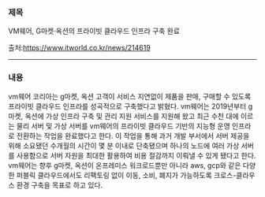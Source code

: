 ### 제목
VM웨어, G마켓·옥션의 프라이빗 클라우드 인프라 구축 완료

출처:<https://www.itworld.co.kr/news/214619>
***
### 내용
 vm웨어 코리아는 g마켓, 옥션 고객이 서비스 지연없이 제품을 판매, 구매할 수 있도록 프라이빗 클라우드 인프라를 성곡적으로 구축했다고
밝혔다. vm웨어는 2019년부터 g마켓, 옥션에 가상 인프라 구축 및 관리 지원 서비스를 지원해 왔고 최근 수천 대에 이르는 물리 서버 및 
가상 서버를 vm웨어의 프라이빗 클라우드 기반의 지능형 운영 인프라로 전환하는 작업을 완료했다고 한다. 이 작업을 통해 과거 개발 
부서에서 서버 제공을 위해 소요됐던 수개월의 시간이 몇 분 이내로 단축됐으며 하나의 노드에 여러 가상 서버를 사용함으로 서버 자원을 
최대한 활용하여 비용 절감까지 이뤄낼 수 있게 됐다고 한다. vm웨어는 향후 g마켓, 옥션이 온프레미스 워크로드뿐만 아니라 aws, gcp와 
같은 다양한 퍼블릭 클라우드에서도 리팩토링 없이 이동, 소비, 폐지가 가능하도록 크로스-클라우스 환경 구축을 목표로 하고 있다.
